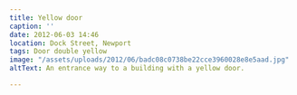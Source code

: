 ```yaml
---
title: Yellow door
caption: ''
date: 2012-06-03 14:46
location: Dock Street, Newport
tags: Door double yellow
image: "/assets/uploads/2012/06/badc08c0738be22cce3960028e8e5aad.jpg"
altText: An entrance way to a building with a yellow door.

---
```

